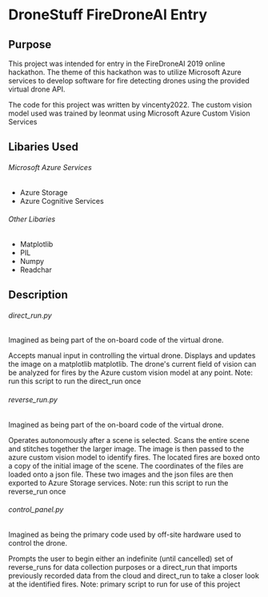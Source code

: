 # DroneStuff FireDroneAI Entry
## Purpose
This project was intended for entry in the FireDroneAI 2019 online hackathon.
The theme of this hackathon was to utilize Microsoft Azure services to develop software for fire detecting drones using
the provided virtual drone API.

The code for this project was written by vincenty2022. The custom vision model used was trained by leonmat using
Microsoft Azure Custom Vision Services

## Libaries Used
###### Microsoft Azure Services
- Azure Storage
- Azure Cognitive Services

###### Other Libaries
- Matplotlib
- PIL
- Numpy
- Readchar

## Description
###### direct_run.py
Imagined as being part of the on-board code of the virtual drone.

Accepts manual input in controlling the virtual drone. Displays and updates the image on a matplotlib matplotlib. The
drone's current field of vision can be analyzed for fires by the Azure custom vision model at any point.
Note: run this script to run the direct_run once

###### reverse_run.py
Imagined as being part of the on-board code of the virtual drone.

Operates autonomously after a scene is selected. Scans the entire scene and stitches together the larger image. The
image is then passed to the azure custom vision model to identify fires. The located fires are boxed onto a copy of the
initial image of the scene. The coordinates of the files are loaded onto a json file. These two images and the json
files are then exported to Azure Storage services.
Note: run this script to run the reverse_run once

###### control_panel.py
Imagined as being the primary code used by off-site hardware used to control the drone.

Prompts the user to begin either an indefinite (until cancelled) set of reverse_runs for data collection purposes or
a direct_run that imports previously recorded data from the cloud and direct_run to take a closer look at the identified
fires.
Note: primary script to run for use of this project


